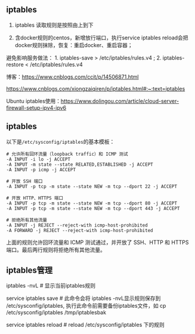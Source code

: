 ## iptables

1. iptables 读取规则是按照由上到下

2. 含docker规则的centos，新增放行端口，执行service iptables reload会把docker规则抹除，恢复：重启docker、重启容器；

避免影响服务做法： 1. iptables-save > /etc/iptables/rules.v4 ;  2. iptables-restore < /etc/iptables/rules.v4


博客：https://www.cnblogs.com/ccit/p/14506871.html

https://www.cnblogs.com/xiongzaiqiren/p/iptables.html#:~:text=iptables

Ubuntu iptables使用：https://www.dolingou.com/article/cloud-server-firewall-setup-ipv4-ipv6

## iptables

以下是`/etc/sysconfig/iptables`的基本模板：

```
# 允许所有回环流量（loopback traffic）和 ICMP 测试
-A INPUT -i lo -j ACCEPT
-A INPUT -m state --state RELATED,ESTABLISHED -j ACCEPT
-A INPUT -p icmp -j ACCEPT

# 开放 SSH 端口
-A INPUT -p tcp -m state --state NEW -m tcp --dport 22 -j ACCEPT

# 开放 HTTP、HTTPS 端口
-A INPUT -p tcp -m state --state NEW -m tcp --dport 80 -j ACCEPT
-A INPUT -p tcp -m state --state NEW -m tcp --dport 443 -j ACCEPT

# 拒绝所有其他流量
-A INPUT -j REJECT --reject-with icmp-host-prohibited
-A FORWARD -j REJECT --reject-with icmp-host-prohibited
```

上面的规则允许回环流量和 ICMP 测试通过，并开放了 SSH、HTTP 和 HTTPS 端口。最后两行规则将拒绝所有其他流量。

## iptables管理
iptables -nvL # 显示当前iptables规则

service iptables save # 此命令会将 iptables -nvL显示规则保存到 /etc/sysconfig/iptables, 执行此命令前需要备份iptables文件，如 cp /etc/sysconfig/iptables /tmp/iptablesbak

service iptables reload # reload /etc/sysconfig/iptables 下的规则


